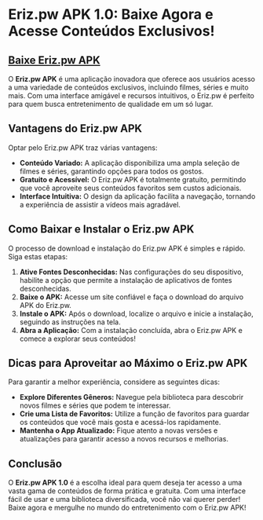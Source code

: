 # Eriz.pw APK 1.0: Baixe Agora e Acesse Conteúdos Exclusivos!

## [Baixe Eriz.pw APK](https://modmeme.com/pt/eriz-pw/)

O **Eriz.pw APK** é uma aplicação inovadora que oferece aos usuários acesso a uma variedade de conteúdos exclusivos, incluindo filmes, séries e muito mais. Com uma interface amigável e recursos intuitivos, o Eriz.pw é perfeito para quem busca entretenimento de qualidade em um só lugar.

## Vantagens do Eriz.pw APK

Optar pelo Eriz.pw APK traz várias vantagens:

- **Conteúdo Variado:** A aplicação disponibiliza uma ampla seleção de filmes e séries, garantindo opções para todos os gostos.
- **Gratuito e Acessível:** O Eriz.pw APK é totalmente gratuito, permitindo que você aproveite seus conteúdos favoritos sem custos adicionais.
- **Interface Intuitiva:** O design da aplicação facilita a navegação, tornando a experiência de assistir a vídeos mais agradável.

## Como Baixar e Instalar o Eriz.pw APK

O processo de download e instalação do Eriz.pw APK é simples e rápido. Siga estas etapas:

1. **Ative Fontes Desconhecidas:** Nas configurações do seu dispositivo, habilite a opção que permite a instalação de aplicativos de fontes desconhecidas.
2. **Baixe o APK:** Acesse um site confiável e faça o download do arquivo APK do Eriz.pw.
3. **Instale o APK:** Após o download, localize o arquivo e inicie a instalação, seguindo as instruções na tela.
4. **Abra a Aplicação:** Com a instalação concluída, abra o Eriz.pw APK e comece a explorar seus conteúdos!

## Dicas para Aproveitar ao Máximo o Eriz.pw APK

Para garantir a melhor experiência, considere as seguintes dicas:

- **Explore Diferentes Gêneros:** Navegue pela biblioteca para descobrir novos filmes e séries que podem te interessar.
- **Crie uma Lista de Favoritos:** Utilize a função de favoritos para guardar os conteúdos que você mais gosta e acessá-los rapidamente.
- **Mantenha o App Atualizado:** Fique atento a novas versões e atualizações para garantir acesso a novos recursos e melhorias.

## Conclusão

O **Eriz.pw APK 1.0** é a escolha ideal para quem deseja ter acesso a uma vasta gama de conteúdos de forma prática e gratuita. Com uma interface fácil de usar e uma biblioteca diversificada, você não vai querer perder! Baixe agora e mergulhe no mundo do entretenimento com o Eriz.pw APK!
